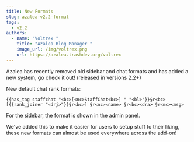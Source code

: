 ```yaml
---
title: New Formats
slug: azalea-v2.2-format
tags:
  - v2.2
authors:
  - name: "Voltrex "
    title: "Azalea Blog Manager "
    image_url: /img/voltrex.png
    url: https://azalea.trashdev.org/voltrex
---
```

Azalea has recently removed old sidebar and chat formats and has added a new system, go check it out!  (released in versions 2.2+)

New default chat rank formats:

`{{has_tag staffchat "<bc>[<nc>StaffChat<bc>] " "<bl>"}}§r<bc>[{{rank_joiner "<drj>"}}§r<bc>] §r<nc><name> §r<bc><dra> §r<mc><msg>`

For the sidebar, the format is shown in the admin panel.

We've added this to make it easier for users to setup stuff to their liking, these new formats can almost be used everywhere across the add-on!
